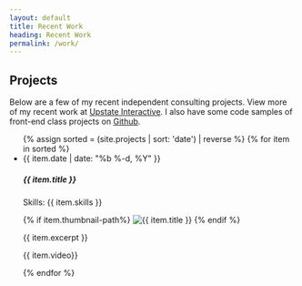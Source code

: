```yaml
---
layout: default
title: Recent Work
heading: Recent Work
permalink: /work/
---
```




<div>
  <h2 class="page-heading">Projects</h2>
  <p>Below are a few of my recent independent consulting projects. View more of my recent work at <a href="http://www.upstate.agency/" target="_blank">Upstate Interactive</a>. I also have some code samples of front-end class projects on <a href="https://github.com/zoitsa" target="_blank">Github</a>.</p>
  <ul>
   {% assign sorted = (site.projects | sort: 'date') | reverse %}
   {% for item in sorted %}
        <li class="project">
          <span class="post-meta">{{ item.date | date: "%b %-d, %Y" }}</span>
          <h5>{{ item.title }}</h5>
          <p>Skills: {{ item.skills }}</p>
          {% if item.thumbnail-path%}
            <img src="{{ item.thumbnail-path }}" alt="{{ item.title }}"/>
          {% endif %}
          <p>{{ item.excerpt }}</p>
          <p> {{ item.video}}</p>
        </li>
  {% endfor %}
  </ul>
</div>